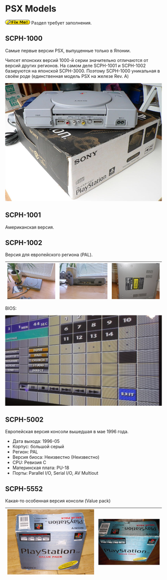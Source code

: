 # PSX Models

![fixme](/wiki/imgstore/fixme.gif) Раздел требует заполнения.

## SCPH-1000

Самые первые версии PSX, выпущенные только в Японии.

Чипсет японских версий 1000-й серии значительно отличаются от версий других регионов. 
На самом деле SCPH-1001 и SCPH-1002 базируются на японской SCPH-3000. Поэтому SCPH-1000 уникальная в своём роде (единственная модель PSX на железе Rev. A)

![800px-Scph-1000-back](/wiki/imgstore/800px-Scph-1000-back.jpg)

## SCPH-1001

Американская версия.

## SCPH-1002

Версия для европейского региона (PAL).

|![1002_1](/wiki/imgstore/1002_1.jpg)|![1002_2](/wiki/imgstore/1002_2.jpg)|![1002_3](/wiki/imgstore/1002_3.jpg)|
|---|---|---|

BIOS:

![1002_4](/wiki/imgstore/1002_4.jpg)

## SCPH-5002

Европейская версия консоли вышедшая в мае 1996 года.

- Дата выхода: 1996-05
- Корпус: большой серый
- Регион: PAL
- Версия биоса: Неизвестно (Неизвестно)
- CPU: Ревизия C
- Материнская плата: PU-18
- Порты: Parallel I/O, Serial I/O, AV Multiout

## SCPH-5552

Какая-то особенная версия консоли (Value pack)

|![Scph-5552-box](/wiki/imgstore/Scph-5552-box.jpg)|![Boite_value_pack_5552.3](/wiki/imgstore/Boite_value_pack_5552.3.jpg)|
|---|---|
